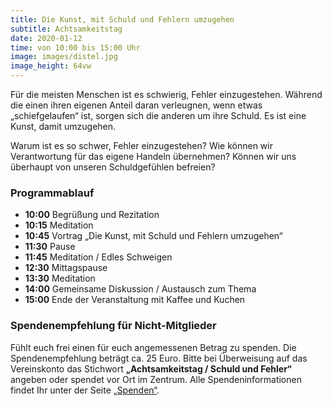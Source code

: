 ```yaml
---
title: Die Kunst, mit Schuld und Fehlern umzugehen
subtitle: Achtsamkeitstag
date: 2020-01-12
time: von 10:00 bis 15:00 Uhr
image: images/distel.jpg
image_height: 64vw
---
```

Für die meisten Menschen ist es schwierig, Fehler einzugestehen. Während die einen ihren eigenen
Anteil daran verleugnen, wenn etwas „schiefgelaufen“ ist, sorgen sich die anderen um ihre Schuld.
Es ist eine Kunst, damit umzugehen.

Warum ist es so schwer, Fehler einzugestehen? Wie können wir Verantwortung für das eigene
Handeln übernehmen? Können wir uns überhaupt von unseren Schuldgefühlen befreien?

### Programmablauf
- **10:00** Begrüßung und Rezitation
- **10:15** Meditation
- **10:45** Vortrag „Die Kunst, mit Schuld und Fehlern umzugehen“
- **11:30** Pause
- **11:45** Meditation / Edles Schweigen
- **12:30** Mittagspause
- **13:30** Meditation
- **14:00** Gemeinsame Diskussion / Austausch zum Thema
- **15:00** Ende der Veranstaltung mit Kaffee und Kuchen

### Spendenempfehlung für Nicht-Mitglieder
Fühlt euch frei einen für euch angemessenen Betrag zu spenden.  Die Spendenempfehlung beträgt ca. 25 Euro.  Bitte bei Überweisung auf das Vereinskonto das Stichwort **„Achtsamkeitstag / Schuld und Fehler“** angeben oder spendet vor Ort im Zentrum.  Alle Spendeninformationen findet Ihr unter der Seite [„Spenden“](spenden.html).
